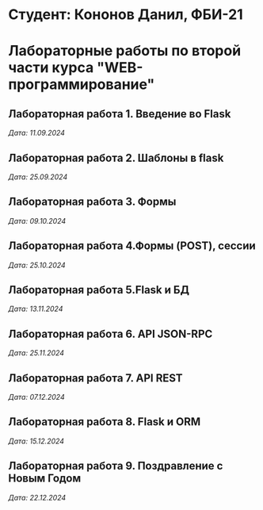 # Студент: Кононов Данил, ФБИ-21

# Лабораторные работы по второй части курса "WEB-программирование"

## Лабораторная работа 1. Введение во Flask

*Дата: 11.09.2024*

## Лабораторная работа 2. Шаблоны в flask

*Дата: 25.09.2024*

## Лабораторная работа 3. Формы

*Дата: 09.10.2024*

## Лабораторная работа 4.Формы (POST), сессии

*Дата: 25.10.2024*

## Лабораторная работа 5.Flask и БД

*Дата: 13.11.2024*

## Лабораторная работа 6. API JSON-RPC

*Дата: 25.11.2024*

## Лабораторная работа 7. API REST

*Дата: 07.12.2024*

## Лабораторная работа 8. Flask и ORM

*Дата: 15.12.2024*

## Лабораторная работа 9. Поздравление с Новым Годом

*Дата: 22.12.2024*